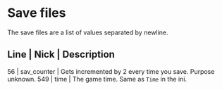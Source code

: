 # Save files

The save files are a list of values separated by newline.

Line | Nick        | Description
--------------------------------
56   | sav_counter | Gets incremented by 2 every time you save. Purpose unknown.
549  | time        | The game time. Same as `Time` in the ini.
